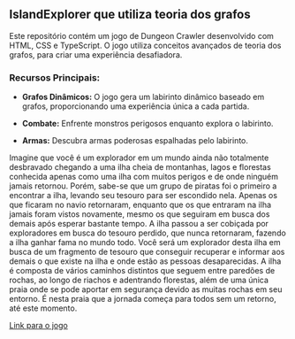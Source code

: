 ## IslandExplorer que utiliza teoria dos grafos

Este repositório contém um jogo de Dungeon Crawler desenvolvido com HTML, CSS e TypeScript. O jogo utiliza conceitos avançados de teoria dos grafos, para criar uma experiência desafiadora.

### Recursos Principais:

- **Grafos Dinâmicos:** O jogo gera um labirinto dinâmico baseado em grafos, proporcionando uma experiência única a cada partida.
  
- **Combate:** Enfrente monstros perigosos enquanto explora o labirinto.
  
- **Armas:** Descubra armas poderosas espalhadas pelo labirinto.

Imagine que você é um explorador em um mundo ainda não totalmente desbravado chegando a uma ilha cheia de
montanhas, lagos e florestas conhecida apenas como uma ilha com muitos perigos e de onde ninguém jamais retornou.
Porém, sabe-se que um grupo de piratas foi o primeiro a encontrar a ilha, levando seu tesouro para ser escondido nela.
Apenas os que ficaram no navio retornaram, enquanto que os que entraram na ilha jamais foram vistos novamente, mesmo
os que seguiram em busca dos demais após esperar bastante tempo. A ilha passou a ser cobiçada por exploradores em
busca do tesouro perdido, que nunca retornaram, fazendo a ilha ganhar fama no mundo todo. Você será um explorador
desta ilha em busca de um fragmento de tesouro que conseguir recuperar e informar aos demais o que existe na ilha e
onde estão as pessoas desaparecidas.
A ilha é composta de vários caminhos distintos que seguem entre paredões de rochas, ao longo de riachos e adentrando
florestas, além de uma única praia onde se pode aportar em segurança devido as muitas rochas em seu entorno. É nesta
praia que a jornada começa para todos sem um retorno, até este momento.

[Link para o jogo](https://thcls.github.io/IslandExplorer/)
